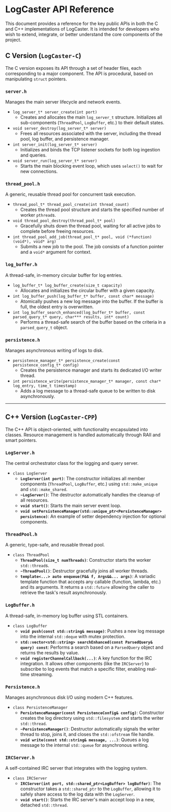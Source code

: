 # LogCaster API Reference

This document provides a reference for the key public APIs in both the C and C++ implementations of LogCaster. It is intended for developers who wish to extend, integrate, or better understand the core components of the project.

## C Version (`LogCaster-C`)

The C version exposes its API through a set of header files, each corresponding to a major component. The API is procedural, based on manipulating `struct` pointers.

### `server.h`

Manages the main server lifecycle and network events.

-   `log_server_t* server_create(int port)`
    -   Creates and allocates the main `log_server_t` structure. Initializes all sub-components (`ThreadPool`, `LogBuffer`, etc.) to their default states.
-   `void server_destroy(log_server_t* server)`
    -   Frees all resources associated with the server, including the thread pool, log buffer, and persistence manager.
-   `int server_init(log_server_t* server)`
    -   Initializes and binds the TCP listener sockets for both log ingestion and queries.
-   `void server_run(log_server_t* server)`
    -   Starts the main blocking event loop, which uses `select()` to wait for new connections.

### `thread_pool.h`

A generic, reusable thread pool for concurrent task execution.

-   `thread_pool_t* thread_pool_create(int thread_count)`
    -   Creates the thread pool structure and starts the specified number of worker `pthread`s.
-   `void thread_pool_destroy(thread_pool_t* pool)`
    -   Gracefully shuts down the thread pool, waiting for all active jobs to complete before freeing resources.
-   `int thread_pool_add_job(thread_pool_t* pool, void (*function)(void*), void* arg)`
    -   Submits a new job to the pool. The job consists of a function pointer and a `void*` argument for context.

### `log_buffer.h`

A thread-safe, in-memory circular buffer for log entries.

-   `log_buffer_t* log_buffer_create(size_t capacity)`
    -   Allocates and initializes the circular buffer with a given capacity.
-   `int log_buffer_push(log_buffer_t* buffer, const char* message)`
    -   Atomically pushes a new log message into the buffer. If the buffer is full, the oldest entry is overwritten.
-   `int log_buffer_search_enhanced(log_buffer_t* buffer, const parsed_query_t* query, char*** results, int* count)`
    -   Performs a thread-safe search of the buffer based on the criteria in a `parsed_query_t` object.

### `persistence.h`

Manages asynchronous writing of logs to disk.

-   `persistence_manager_t* persistence_create(const persistence_config_t* config)`
    -   Creates the persistence manager and starts its dedicated I/O writer thread.
-   `int persistence_write(persistence_manager_t* manager, const char* log_entry, time_t timestamp)`
    -   Adds a log message to a thread-safe queue to be written to disk asynchronously.

---

## C++ Version (`LogCaster-CPP`)

The C++ API is object-oriented, with functionality encapsulated into classes. Resource management is handled automatically through RAII and smart pointers.

### `LogServer.h`

The central orchestrator class for the logging and query server.

-   `class LogServer`
    -   **`LogServer(int port)`**: The constructor initializes all member components (`ThreadPool`, `LogBuffer`, etc.) using `std::make_unique` and `std::make_shared`.
    -   **`~LogServer()`**: The destructor automatically handles the cleanup of all resources.
    -   **`void start()`**: Starts the main server event loop.
    -   **`void setPersistenceManager(std::unique_ptr<PersistenceManager> persistence)`**: An example of setter dependency injection for optional components.

### `ThreadPool.h`

A generic, type-safe, and reusable thread pool.

-   `class ThreadPool`
    -   **`ThreadPool(size_t numThreads)`**: Constructor starts the worker `std::thread`s.
    -   **`~ThreadPool()`**: Destructor gracefully joins all worker threads.
    -   **`template<...> auto enqueue(F&& f, Args&&... args)`**: A variadic template function that accepts any callable (function, lambda, etc.) and its arguments. It returns a `std::future` allowing the caller to retrieve the task's result asynchronously.

### `LogBuffer.h`

A thread-safe, in-memory log buffer using STL containers.

-   `class LogBuffer`
    -   **`void push(const std::string& message)`**: Pushes a new log message into the internal `std::deque` with mutex protection.
    -   **`std::vector<std::string> searchEnhanced(const ParsedQuery& query) const`**: Performs a search based on a `ParsedQuery` object and returns the results by value.
    -   **`void registerChannelCallback(...)`**: A key function for the IRC integration. It allows other components (like the `IRCServer`) to subscribe to log events that match a specific filter, enabling real-time streaming.

### `Persistence.h`

Manages asynchronous disk I/O using modern C++ features.

-   `class PersistenceManager`
    -   **`PersistenceManager(const PersistenceConfig& config)`**: Constructor creates the log directory using `std::filesystem` and starts the writer `std::thread`.
    -   **`~PersistenceManager()`**: Destructor automatically signals the writer thread to stop, joins it, and closes the `std::ofstream` file handle.
    -   **`void write(const std::string& message, ...)`**: Queues a log message to the internal `std::queue` for asynchronous writing.

### `IRCServer.h`

A self-contained IRC server that integrates with the logging system.

-   `class IRCServer`
    -   **`IRCServer(int port, std::shared_ptr<LogBuffer> logBuffer)`**: The constructor takes a `std::shared_ptr` to the `LogBuffer`, allowing it to safely share access to the log data with the `LogServer`.
    -   **`void start()`**: Starts the IRC server's main accept loop in a new, detached `std::thread`.
